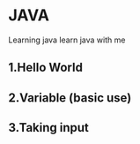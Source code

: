 # JAVA
Learning java
learn java with me

1.Hello World
---
2.Variable (basic use)
---
3.Taking input
---
